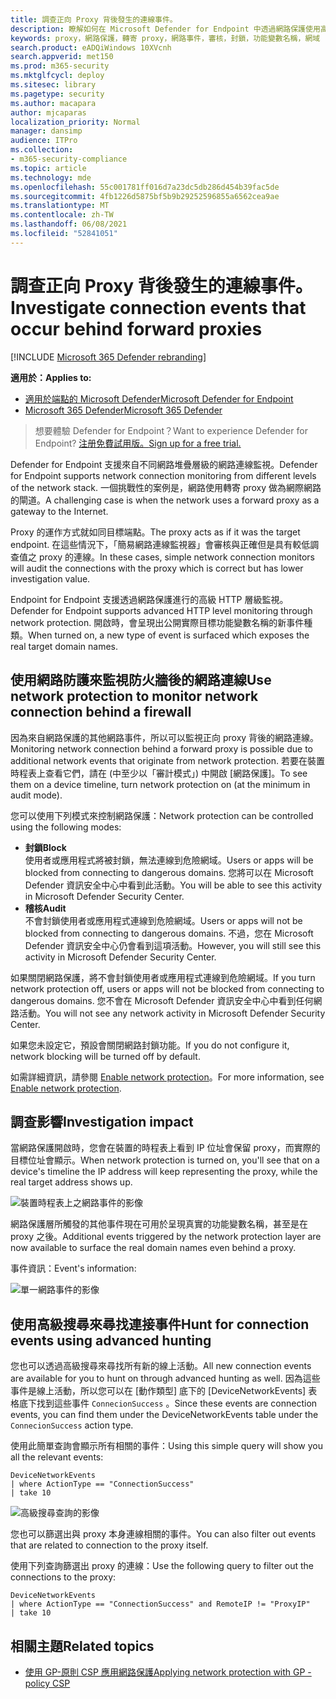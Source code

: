```yaml
---
title: 調查正向 Proxy 背後發生的連線事件。
description: 瞭解如何在 Microsoft Defender for Endpoint 中透過網路保護使用高級 HTTP 層級監視，以呈現真實目標，而非 proxy。
keywords: proxy，網路保護，轉寄 proxy，網路事件，審核，封鎖，功能變數名稱，網域
search.product: eADQiWindows 10XVcnh
search.appverid: met150
ms.prod: m365-security
ms.mktglfcycl: deploy
ms.sitesec: library
ms.pagetype: security
ms.author: macapara
author: mjcaparas
localization_priority: Normal
manager: dansimp
audience: ITPro
ms.collection:
- m365-security-compliance
ms.topic: article
ms.technology: mde
ms.openlocfilehash: 55c001781ff016d7a23dc5db286d454b39fac5de
ms.sourcegitcommit: 4fb1226d5875bf5b9b29252596855a6562cea9ae
ms.translationtype: MT
ms.contentlocale: zh-TW
ms.lasthandoff: 06/08/2021
ms.locfileid: "52841051"
---
```

# <a name="investigate-connection-events-that-occur-behind-forward-proxies"></a><span data-ttu-id="0ed78-104">調查正向 Proxy 背後發生的連線事件。</span><span class="sxs-lookup"><span data-stu-id="0ed78-104">Investigate connection events that occur behind forward proxies</span></span>

[!INCLUDE [Microsoft 365 Defender rebranding](../../includes/microsoft-defender.md)]

<span data-ttu-id="0ed78-105">**適用於：**</span><span class="sxs-lookup"><span data-stu-id="0ed78-105">**Applies to:**</span></span>
- [<span data-ttu-id="0ed78-106">適用於端點的 Microsoft Defender</span><span class="sxs-lookup"><span data-stu-id="0ed78-106">Microsoft Defender for Endpoint</span></span>](https://go.microsoft.com/fwlink/p/?linkid=2154037)
- [<span data-ttu-id="0ed78-107">Microsoft 365 Defender</span><span class="sxs-lookup"><span data-stu-id="0ed78-107">Microsoft 365 Defender</span></span>](https://go.microsoft.com/fwlink/?linkid=2118804)

> <span data-ttu-id="0ed78-108">想要體驗 Defender for Endpoint？</span><span class="sxs-lookup"><span data-stu-id="0ed78-108">Want to experience Defender for Endpoint?</span></span> [<span data-ttu-id="0ed78-109">注册免費試用版。</span><span class="sxs-lookup"><span data-stu-id="0ed78-109">Sign up for a free trial.</span></span>](https://www.microsoft.com/microsoft-365/windows/microsoft-defender-atp?ocid=docs-wdatp-investigatemachines-abovefoldlink)

<span data-ttu-id="0ed78-110">Defender for Endpoint 支援來自不同網路堆疊層級的網路連線監視。</span><span class="sxs-lookup"><span data-stu-id="0ed78-110">Defender for Endpoint supports network connection monitoring from different levels of the network stack.</span></span> <span data-ttu-id="0ed78-111">一個挑戰性的案例是，網路使用轉寄 proxy 做為網際網路的閘道。</span><span class="sxs-lookup"><span data-stu-id="0ed78-111">A challenging case is when the network uses a forward proxy as a gateway to the Internet.</span></span>

<span data-ttu-id="0ed78-112">Proxy 的運作方式就如同目標端點。</span><span class="sxs-lookup"><span data-stu-id="0ed78-112">The proxy acts as if it was the target endpoint.</span></span>  <span data-ttu-id="0ed78-113">在這些情況下，「簡易網路連線監視器」會審核與正確但是具有較低調查值之 proxy 的連線。</span><span class="sxs-lookup"><span data-stu-id="0ed78-113">In these cases, simple network connection monitors will audit the connections with the proxy which is correct but has lower investigation value.</span></span> 

<span data-ttu-id="0ed78-114">Endpoint for Endpoint 支援透過網路保護進行的高級 HTTP 層級監視。</span><span class="sxs-lookup"><span data-stu-id="0ed78-114">Defender for Endpoint supports advanced HTTP level monitoring through network protection.</span></span> <span data-ttu-id="0ed78-115">開啟時，會呈現出公開實際目標功能變數名稱的新事件種類。</span><span class="sxs-lookup"><span data-stu-id="0ed78-115">When turned on, a new type of event is surfaced which exposes the real target domain names.</span></span>

## <a name="use-network-protection-to-monitor-network-connection-behind-a-firewall"></a><span data-ttu-id="0ed78-116">使用網路防護來監視防火牆後的網路連線</span><span class="sxs-lookup"><span data-stu-id="0ed78-116">Use network protection to monitor network connection behind a firewall</span></span>
<span data-ttu-id="0ed78-117">因為來自網路保護的其他網路事件，所以可以監視正向 proxy 背後的網路連線。</span><span class="sxs-lookup"><span data-stu-id="0ed78-117">Monitoring network connection behind a forward proxy is possible due to additional network events that originate from network protection.</span></span> <span data-ttu-id="0ed78-118">若要在裝置時程表上查看它們，請在 (中至少以「審計模式」) 中開啟 [網路保護]。</span><span class="sxs-lookup"><span data-stu-id="0ed78-118">To see them on a device timeline, turn network protection on (at the minimum in audit mode).</span></span> 

<span data-ttu-id="0ed78-119">您可以使用下列模式來控制網路保護：</span><span class="sxs-lookup"><span data-stu-id="0ed78-119">Network protection can be controlled using the following modes:</span></span>

- <span data-ttu-id="0ed78-120">**封鎖**</span><span class="sxs-lookup"><span data-stu-id="0ed78-120">**Block**</span></span> <br> <span data-ttu-id="0ed78-121">使用者或應用程式將被封鎖，無法連線到危險網域。</span><span class="sxs-lookup"><span data-stu-id="0ed78-121">Users or apps will be blocked from connecting to dangerous domains.</span></span> <span data-ttu-id="0ed78-122">您將可以在 Microsoft Defender 資訊安全中心中看到此活動。</span><span class="sxs-lookup"><span data-stu-id="0ed78-122">You will be able to see this activity in Microsoft Defender Security Center.</span></span>
- <span data-ttu-id="0ed78-123">**稽核**</span><span class="sxs-lookup"><span data-stu-id="0ed78-123">**Audit**</span></span> <br> <span data-ttu-id="0ed78-124">不會封鎖使用者或應用程式連線到危險網域。</span><span class="sxs-lookup"><span data-stu-id="0ed78-124">Users or apps will not be blocked from connecting to dangerous domains.</span></span> <span data-ttu-id="0ed78-125">不過，您在 Microsoft Defender 資訊安全中心仍會看到這項活動。</span><span class="sxs-lookup"><span data-stu-id="0ed78-125">However, you will still see this activity in Microsoft Defender Security Center.</span></span>


<span data-ttu-id="0ed78-126">如果關閉網路保護，將不會封鎖使用者或應用程式連線到危險網域。</span><span class="sxs-lookup"><span data-stu-id="0ed78-126">If you turn network protection off, users or apps will not be blocked from connecting to dangerous domains.</span></span> <span data-ttu-id="0ed78-127">您不會在 Microsoft Defender 資訊安全中心中看到任何網路活動。</span><span class="sxs-lookup"><span data-stu-id="0ed78-127">You will not see any network activity in Microsoft Defender Security Center.</span></span>

<span data-ttu-id="0ed78-128">如果您未設定它，預設會關閉網路封鎖功能。</span><span class="sxs-lookup"><span data-stu-id="0ed78-128">If you do not configure it, network blocking will be turned off by default.</span></span>

<span data-ttu-id="0ed78-129">如需詳細資訊，請參閱 [Enable network protection](enable-network-protection.md)。</span><span class="sxs-lookup"><span data-stu-id="0ed78-129">For more information, see [Enable network protection](enable-network-protection.md).</span></span>

## <a name="investigation-impact"></a><span data-ttu-id="0ed78-130">調查影響</span><span class="sxs-lookup"><span data-stu-id="0ed78-130">Investigation impact</span></span>
<span data-ttu-id="0ed78-131">當網路保護開啟時，您會在裝置的時程表上看到 IP 位址會保留 proxy，而實際的目標位址會顯示。</span><span class="sxs-lookup"><span data-stu-id="0ed78-131">When network protection is turned on, you'll see that on a device's timeline the IP address will keep representing the proxy, while the real target address shows up.</span></span>

![裝置時程表上之網路事件的影像](images/atp-proxy-investigation.png)

<span data-ttu-id="0ed78-133">網路保護層所觸發的其他事件現在可用於呈現真實的功能變數名稱，甚至是在 proxy 之後。</span><span class="sxs-lookup"><span data-stu-id="0ed78-133">Additional events triggered by the network protection layer are now available to surface the real domain names even behind a proxy.</span></span>

<span data-ttu-id="0ed78-134">事件資訊：</span><span class="sxs-lookup"><span data-stu-id="0ed78-134">Event's information:</span></span>

![單一網路事件的影像](images/atp-proxy-investigation-event.png)



## <a name="hunt-for-connection-events-using-advanced-hunting"></a><span data-ttu-id="0ed78-136">使用高級搜尋來尋找連接事件</span><span class="sxs-lookup"><span data-stu-id="0ed78-136">Hunt for connection events using advanced hunting</span></span> 
<span data-ttu-id="0ed78-137">您也可以透過高級搜尋來尋找所有新的線上活動。</span><span class="sxs-lookup"><span data-stu-id="0ed78-137">All new connection events are available for you to hunt on through advanced hunting as well.</span></span> <span data-ttu-id="0ed78-138">因為這些事件是線上活動，所以您可以在 [動作類型] 底下的 [DeviceNetworkEvents] 表格底下找到這些事件 `ConnecionSuccess` 。</span><span class="sxs-lookup"><span data-stu-id="0ed78-138">Since these events are connection events, you can find them under the DeviceNetworkEvents table under the `ConnecionSuccess` action type.</span></span>

<span data-ttu-id="0ed78-139">使用此簡單查詢會顯示所有相關的事件：</span><span class="sxs-lookup"><span data-stu-id="0ed78-139">Using this simple query will show you all the relevant events:</span></span>

```
DeviceNetworkEvents
| where ActionType == "ConnectionSuccess" 
| take 10
```

![高級搜尋查詢的影像](images/atp-proxy-investigation-ah.png)

<span data-ttu-id="0ed78-141">您也可以篩選出與 proxy 本身連線相關的事件。</span><span class="sxs-lookup"><span data-stu-id="0ed78-141">You can also filter out  events that are related to connection to the proxy itself.</span></span> 

<span data-ttu-id="0ed78-142">使用下列查詢篩選出 proxy 的連線：</span><span class="sxs-lookup"><span data-stu-id="0ed78-142">Use the following query to filter out the connections to the proxy:</span></span>

```
DeviceNetworkEvents
| where ActionType == "ConnectionSuccess" and RemoteIP != "ProxyIP"  
| take 10
```



## <a name="related-topics"></a><span data-ttu-id="0ed78-143">相關主題</span><span class="sxs-lookup"><span data-stu-id="0ed78-143">Related topics</span></span>
- [<span data-ttu-id="0ed78-144">使用 GP-原則 CSP 應用網路保護</span><span class="sxs-lookup"><span data-stu-id="0ed78-144">Applying network protection with GP - policy CSP</span></span>](/windows/client-management/mdm/policy-csp-defender#defender-enablenetworkprotection)
